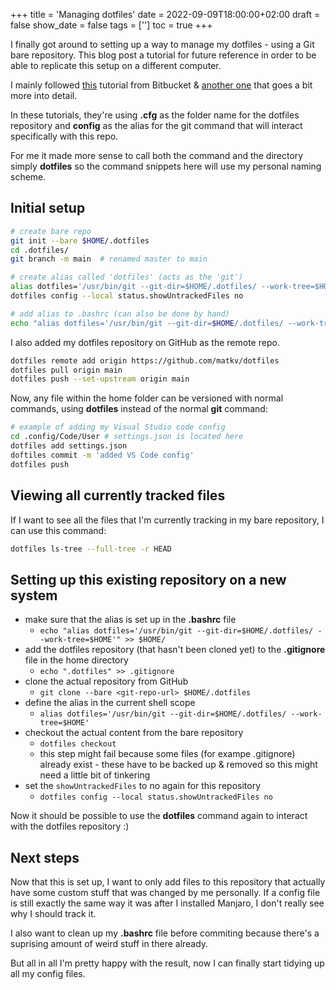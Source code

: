 +++
title = 'Managing dotfiles'
date = 2022-09-09T18:00:00+02:00
draft = false
show_date = false
tags = ['']
toc = true
+++

I finally got around to setting up a way to manage my dotfiles - using a Git bare repository. This blog post a tutorial for future reference in order to be able to replicate this setup on a different computer.

<!--more-->

I mainly followed [this](https://www.atlassian.com/git/tutorials/dotfiles) tutorial from Bitbucket & [another one](https://www.ackama.com/what-we-think/the-best-way-to-store-your-dotfiles-a-bare-git-repository-explained/) that goes a bit more into detail.

In these tutorials, they're using **.cfg** as the folder name for the dotfiles repository and **config** as the alias for the git command that will interact specifically with this repo.

For me it made more sense to call both the command and the directory simply **dotfiles** so the command snippets here will use my personal naming scheme.

## Initial setup

```bash
# create bare repo
git init --bare $HOME/.dotfiles
cd .dotfiles/
git branch -m main  # renamed master to main

# create alias called 'dotfiles' (acts as the 'git')
alias dotfiles='/usr/bin/git --git-dir=$HOME/.dotfiles/ --work-tree=$HOME'
dotfiles config --local status.showUntrackedFiles no

# add alias to .bashrc (can also be done by hand)
echo "alias dotfiles='/usr/bin/git --git-dir=$HOME/.dotfiles/ --work-tree=$HOME'" >> $HOME/.bashrc
```

I also added my dotfiles repository on GitHub as the remote repo.

```bash
dotfiles remote add origin https://github.com/matkv/dotfiles
dotfiles pull origin main
dotfiles push --set-upstream origin main
```

Now, any file within the home folder can be versioned with normal commands, using **dotfiles** instead of the normal **git** command:

```bash
# example of adding my Visual Studio code config
cd .config/Code/User # settings.json is located here
dotfiles add settings.json
doftiles commit -m 'added VS Code config'
dotfiles push
```

## Viewing all currently tracked files

If I want to see all the files that I'm currently tracking in my bare repository, I can use this command:

```bash
dotfiles ls-tree --full-tree -r HEAD
```

## Setting up this existing repository on a new system

- make sure that the alias is set up in the **.bashrc** file
  - `echo "alias dotfiles='/usr/bin/git --git-dir=$HOME/.dotfiles/ --work-tree=$HOME'" >> $HOME/`
- add the dotfiles repository (that hasn't been cloned yet) to the **.gitignore** file in the home directory
  - `echo ".dotfiles" >> .gitignore`
- clone the actual repository from GitHub
  - `git clone --bare <git-repo-url> $HOME/.dotfiles`
- define the alias in the current shell scope
  - `alias dotfiles='/usr/bin/git --git-dir=$HOME/.dotfiles/ --work-tree=$HOME'`
- checkout the actual content from the bare repository
  - `dotfiles checkout`
  - this step might fail because some files (for exampe .gitignore) already exist - these have to be backed up & removed so this might need a little bit of tinkering
- set the `showUntrackedFiles` to no again for this repository
  - `dotfiles config --local status.showUntrackedFiles no`

Now it should be possible to use the **dotfiles** command again to interact with the dotfiles repository :)

## Next steps

Now that this is set up, I want to only add files to this repository that actually have some custom stuff that was changed by me personally. If a config file is still exactly the same way it was after I installed Manjaro, I don't really see why I should track it.

I also want to clean up my **.bashrc** file before commiting because there's a suprising amount of weird stuff in there already.

But all in all I'm pretty happy with the result, now I can finally start tidying up all my config files.

